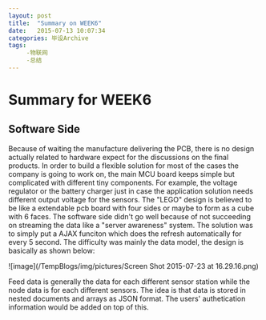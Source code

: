 ```yaml
---
layout: post
title:  "Summary on WEEK6"
date:   2015-07-13 10:07:34
categories: 毕设Archive
tags: 
     -物联网
     -总结
---
```


# Summary for WEEK6
## Software Side
Because of waiting the manufacture delivering the PCB, there is no design actually related to hardware expect for the discussions on the final products. In order to build a flexible solution for most of the cases the company is going to work on, the main MCU board keeps simple but complicated with different tiny components. For example, the voltage regulator or the battery charger just in case the application solution needs different output voltage for the sensors. The "LEGO" design is believed to be like a extendable pcb board with four sides or maybe to form as a cube with 6 faces.
The software side didn't go well because of not succeeding on streaming the data like a "server awareness" system. The solution was to simply put a AJAX funciton which does the refresh automatically for every 5 second.
The difficulty was mainly the data model, the design is basically as shown below:

![image](/TempBlogs/img/pictures/Screen Shot 2015-07-23 at 16.29.16.png)


Feed data is generally the data for each different sensor station while the node data is for each different sensors. The idea is that data is stored in nested documents and arrays as JSON format. The users' authetication information would be added on top of this.

